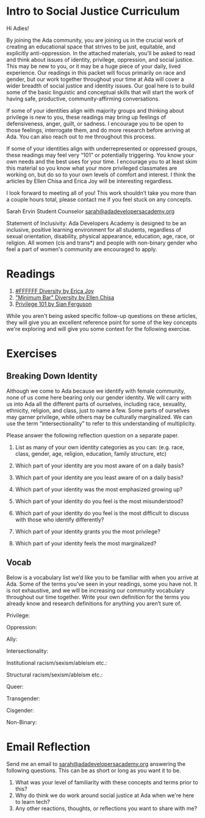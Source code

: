 # Intro to Social Justice Curriculum

Hi Adies!

By joining the Ada community, you are joining us in the crucial work of creating an educational space that strives to be just, equitable, and explicitly anti-oppression. In the attached materials, you’ll be asked to read and think about issues of identity, privilege, oppression, and social justice. This may be new to you, or it may be a huge piece of your daily, lived experience. Our readings in this packet will focus primarily on race and gender, but our work together throughout your time at Ada will cover a wider breadth of social justice and identity issues.  Our goal here is to build some of the basic linguistic and conceptual skills that will start the work of having safe, productive, community-affirming conversations.

If some of your identities align with majority groups and thinking about privilege is new to you, these readings may bring up feelings of defensiveness, anger, guilt, or sadness. I encourage you to be open to those feelings, interrogate them, and do more research before arriving at Ada. You can also reach out to me throughout this process.

If some of your identities align with underrepresented or oppressed groups, these readings may feel very “101” or potentially triggering. You know your own needs and the best uses for your time. I encourage you to at least skim this material so you know what your more privileged classmates are working on, but do so to your own levels of comfort and interest. I think the articles by Ellen Chisa and Erica Joy will be interesting regardless.

I look forward to meeting all of you! This work shouldn’t take you more than a couple hours total, please contact me if you feel stuck on any concepts.

Sarah Ervin
Student Counselor
sarah@adadevelopersacademy.org


Statement of Inclusivity: Ada Developers Academy is designed to be an inclusive, positive learning environment for all students, regardless of sexual orientation, disability, physical appearance, education, age, race, or religion. All women (cis and trans*) and people with non-binary gender who feel a part of women's community are encouraged to apply.

# Readings

1. [#FFFFFF Diversity by Erica Joy](https://medium.com/this-is-hard/ffffff-diversity-1bd2b3421e8a#.os3cox669)
1. ["Minimum Bar" Diversity by Ellen Chisa](https://medium.com/@ellenchisa/minimum-bar-diversity-2b8342428de4#.uc9lmzczn)
1. [Privilege 101 by Sian Ferguson](http://everydayfeminism.com/2014/09/what-is-privilege/)

While you aren't being asked specific follow-up questions on these articles, they will give you an excellent reference point for some of the key concepts we're exploring and will give you some context for the following exercise. 

# Exercises

##  Breaking Down Identity

Although we come to Ada because we identify with female community, none of us come here bearing only our gender identity. We will carry with us into Ada all the different parts of ourselves, including race, sexuality, ethnicity, religion, and class, just to name a few. Some parts of ourselves may garner privilege, while others may be culturally marginalized.  We can use the term “intersectionality” to refer to this understanding of multiplicity.

Please answer the following reflection question on a separate paper.


1. List as many of your own identity categories as you can: (e.g. race, class, gender, age, religion, education, family structure, etc)





2. Which part of your identity are you most aware of on a daily basis?



3. Which part of your identity are you least aware of on a daily basis?



4. Which part of your identity was the most emphasized growing up?



5. Which part of your identity do you feel is the most misunderstood?



6. Which part of your identity do you feel is the most difficult to discuss with those who identify differently?



7. Which part of your identity grants you the most privilege?



8. Which part of your identity feels the most marginalized?



## Vocab


Below is a vocabulary list we’d like you to be familiar with when you arrive at Ada. Some of the terms you’ve seen in your readings, some you have not. It is not exhaustive, and we will be increasing our community vocabulary throughout our time together. Write your own definition for the terms you already know and research definitions for anything you aren’t sure of.



Privilege:




Oppression:




Ally:




Intersectionality:





Institutional racism/sexism/ableism etc.:




Structural racism/sexism/ableism etc.:




Queer:




Transgender:




Cisgender:




Non-Binary:




# Email Reflection

Send me an email to sarah@adadevelopersacademy.org answering the following questions. This can be as short or long as you want it to be.

1. What was your level of familiarity with these concepts and                                               terms prior to this?
1. Why do think we do work around social justice at Ada when we're here to learn tech?
1. Any other reactions, thoughts, or reflections you want to share with me?
